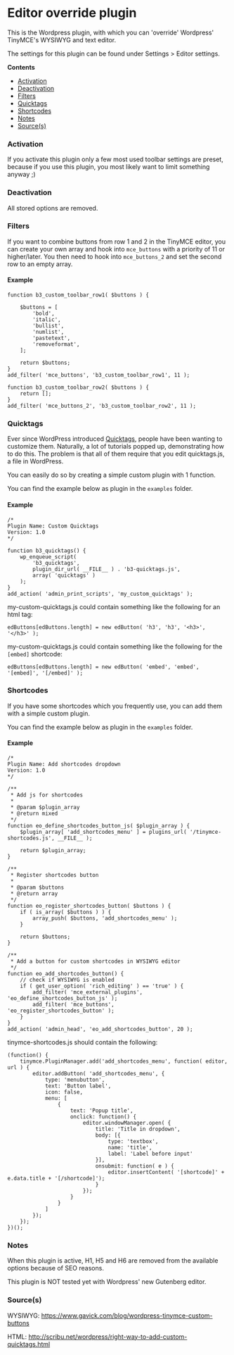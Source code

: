 # Editor override plugin

This is the Wordpress plugin, with which you can 'override' Wordpress' TinyMCE's WYSIWYG and text editor.

The settings for this plugin can be found under Settings > Editor settings.

**Contents**

- [Activation](#activate)
- [Deactivation](#deactivate)
- [Filters](#filters)
- [Quicktags](#quicktags)
- [Shortcodes](#shortcodes)
- [Notes](#notes)
- [Source(s)](#sources)

<a name="activate"></a>
### Activation 

If you activate this plugin only a few most used toolbar settings are preset, because if you use this plugin, you most likely want to limit something anyway ;)

<a name="deactivate"></a>
### Deactivation 

All stored options are removed.

<a name="filters"></a>
### Filters

If you want to combine buttons from row 1 and 2 in the TinyMCE editor, you can create your own array and hook into `mce_buttons` with a priority of 11 or higher/later. You then need to hook into `mce_buttons_2` and set the second row to an empty array.

#### Example 

```
function b3_custom_toolbar_row1( $buttons ) {

    $buttons = [
        'bold',
        'italic',
        'bullist',
        'numlist',
        'pastetext',
        'removeformat',
    ];
    
    return $buttons; 
}
add_filter( 'mce_buttons', 'b3_custom_toolbar_row1', 11 );

function b3_custom_toolbar_row2( $buttons ) {
    return []; 
}
add_filter( 'mce_buttons_2', 'b3_custom_toolbar_row2', 11 );
```

<a name="quicktags"></a>
### Quicktags

Ever since WordPress introduced [Quicktags](https://codex.wordpress.org/Quicktags_API), people have been wanting to customize them. Naturally, a lot of tutorials popped up, demonstrating how to do this. The problem is that all of them require that you edit quicktags.js, a file in WordPress.

You can easily do so by creating a simple custom plugin with 1 function.

You can find the example below as plugin in the `examples` folder.

#### Example 

```
/*
Plugin Name: Custom Quicktags
Version: 1.0
*/

function b3_quicktags() {
    wp_enqueue_script(
        'b3_quicktags',
        plugin_dir_url( __FILE__ ) . 'b3-quicktags.js',
        array( 'quicktags' )
    );
}
add_action( 'admin_print_scripts', 'my_custom_quicktags' );
```

my-custom-quicktags.js could contain something like the following for an html tag:

```
edButtons[edButtons.length] = new edButton( 'h3', 'h3', '<h3>', '</h3>' );
``` 

my-custom-quicktags.js could contain something like the following for the `[embed]` shortcode:

```
edButtons[edButtons.length] = new edButton( 'embed', 'embed', '[embed]', '[/embed]' );
``` 

<a name="shortcodes"></a>
### Shortcodes 

If you have some shortcodes which you frequently use, you can add them with a simple custom plugin.

You can find the example below as plugin in the `examples` folder.

#### Example 

```
/*
Plugin Name: Add shortcodes dropdown
Version: 1.0
*/

/**
 * Add js for shortcodes
 *
 * @param $plugin_array
 * @return mixed
 */
function eo_define_shortcodes_button_js( $plugin_array ) {
    $plugin_array[ 'add_shortcodes_menu' ] = plugins_url( '/tinymce-shortcodes.js', __FILE__ );

    return $plugin_array;
}

/**
 * Register shortcodes button
 *
 * @param $buttons
 * @return array
 */
function eo_register_shortcodes_button( $buttons ) {
    if ( is_array( $buttons ) ) {
        array_push( $buttons, 'add_shortcodes_menu' );
    }

    return $buttons;
}

/**
 * Add a button for custom shortcodes in WYSIWYG editor
 */
function eo_add_shortcodes_button() {
    // check if WYSIWYG is enabled
    if ( get_user_option( 'rich_editing' ) == 'true' ) {
        add_filter( 'mce_external_plugins', 'eo_define_shortcodes_button_js' );
        add_filter( 'mce_buttons',          'eo_register_shortcodes_button' );
    }
}
add_action( 'admin_head', 'eo_add_shortcodes_button', 20 );
```

tinymce-shortcodes.js should contain the following:

```
(function() {
    tinymce.PluginManager.add('add_shortcodes_menu', function( editor, url ) {
        editor.addButton( 'add_shortcodes_menu', {
            type: 'menubutton',
            text: 'Button label',
            icon: false,
            menu: [
                {
                    text: 'Popup title',
                    onclick: function() {
                        editor.windowManager.open( {
                            title: 'Title in dropdown',
                            body: [{
                                type: 'textbox',
                                name: 'title',
                                label: 'Label before input'
                            }],
                            onsubmit: function( e ) {
                                editor.insertContent( '[shortcode]' + e.data.title + '[/shortcode]');
                            }
                        });
                    }
                }
            ]
        });
    });
})();
```

<a name="notes"></a>
### Notes 

When this plugin is active, H1, H5 and H6 are removed from the available options because of SEO reasons.

This plugin is NOT tested yet with Wordpress' new Gutenberg editor.

<a name="sources"></a>
### Source(s) 

WYSIWYG: https://www.gavick.com/blog/wordpress-tinymce-custom-buttons

HTML: http://scribu.net/wordpress/right-way-to-add-custom-quicktags.html
